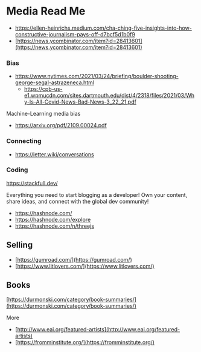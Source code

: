 # Media Read Me

* https://ellen-heinrichs.medium.com/cha-ching-five-insights-into-how-constructive-journalism-pays-off-d7bcf5d1b0f9
* [https://news.ycombinator.com/item?id=28413601](https://news.ycombinator.com/item?id=28413601)

### Bias

* https://www.nytimes.com/2021/03/24/briefing/boulder-shooting-george-segal-astrazeneca.html
    * https://cpb-us-e1.wpmucdn.com/sites.dartmouth.edu/dist/4/2318/files/2021/03/Why-Is-All-Covid-News-Bad-News-3_22_21.pdf

Machine-Learning media bias

* https://arxiv.org/pdf/2109.00024.pdf

### Connecting

* https://letter.wiki/conversations

### Coding

https://stackfull.dev/

Everything you need to start blogging as a developer!
Own your content, share ideas, and
connect with the global dev community!

* https://hashnode.com/
* https://hashnode.com/explore
* https://hashnode.com/n/threejs

## Selling

* [https://gumroad.com/](https://gumroad.com/)
* [https://www.litlovers.com/](https://www.litlovers.com/)

## Books

[https://durmonski.com/category/book-summaries/](https://durmonski.com/category/book-summaries/)

More

* [http://www.eai.org/featured-artists](http://www.eai.org/featured-artists)
* [https://fromminstitute.org/](https://fromminstitute.org/)